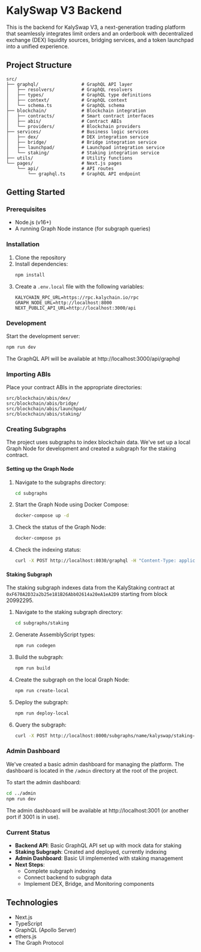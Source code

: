 # KalySwap V3 Backend

This is the backend for KalySwap V3, a next-generation trading platform that seamlessly integrates limit orders and an orderbook with decentralized exchange (DEX) liquidity sources, bridging services, and a token launchpad into a unified experience.

## Project Structure

```
src/
├── graphql/                # GraphQL API layer
│   ├── resolvers/          # GraphQL resolvers
│   ├── types/              # GraphQL type definitions
│   ├── context/            # GraphQL context
│   └── schema.ts           # GraphQL schema
├── blockchain/             # Blockchain integration
│   ├── contracts/          # Smart contract interfaces
│   ├── abis/               # Contract ABIs
│   └── providers/          # Blockchain providers
├── services/               # Business logic services
│   ├── dex/                # DEX integration service
│   ├── bridge/             # Bridge integration service
│   ├── launchpad/          # Launchpad integration service
│   └── staking/            # Staking integration service
├── utils/                  # Utility functions
└── pages/                  # Next.js pages
    └── api/                # API routes
        └── graphql.ts      # GraphQL API endpoint
```

## Getting Started

### Prerequisites

- Node.js (v16+)
- A running Graph Node instance (for subgraph queries)

### Installation

1. Clone the repository
2. Install dependencies:
   ```bash
   npm install
   ```
3. Create a `.env.local` file with the following variables:
   ```
   KALYCHAIN_RPC_URL=https://rpc.kalychain.io/rpc
   GRAPH_NODE_URL=http://localhost:8000
   NEXT_PUBLIC_API_URL=http://localhost:3000/api
   ```

### Development

Start the development server:

```bash
npm run dev
```

The GraphQL API will be available at http://localhost:3000/api/graphql

### Importing ABIs

Place your contract ABIs in the appropriate directories:

```
src/blockchain/abis/dex/
src/blockchain/abis/bridge/
src/blockchain/abis/launchpad/
src/blockchain/abis/staking/
```

### Creating Subgraphs

The project uses subgraphs to index blockchain data. We've set up a local Graph Node for development and created a subgraph for the staking contract.

#### Setting up the Graph Node

1. Navigate to the subgraphs directory:
   ```bash
   cd subgraphs
   ```

2. Start the Graph Node using Docker Compose:
   ```bash
   docker-compose up -d
   ```

3. Check the status of the Graph Node:
   ```bash
   docker-compose ps
   ```

4. Check the indexing status:
   ```bash
   curl -X POST http://localhost:8030/graphql -H "Content-Type: application/json" -d '{"query": "{ indexingStatusForCurrentVersion(subgraphName: \"kalyswap/staking-subgraph\") { synced health chains { network latestBlock { number } chainHeadBlock { number } } } }"}'
   ```

#### Staking Subgraph

The staking subgraph indexes data from the KalyStaking contract at `0xF670A2D32a2b25e181B26Abb02614a20eA1eA2D9` starting from block 20992295.

1. Navigate to the staking subgraph directory:
   ```bash
   cd subgraphs/staking
   ```

2. Generate AssemblyScript types:
   ```bash
   npm run codegen
   ```

3. Build the subgraph:
   ```bash
   npm run build
   ```

4. Create the subgraph on the local Graph Node:
   ```bash
   npm run create-local
   ```

5. Deploy the subgraph:
   ```bash
   npm run deploy-local
   ```

6. Query the subgraph:
   ```bash
   curl -X POST http://localhost:8000/subgraphs/name/kalyswap/staking-subgraph -H "Content-Type: application/json" -d '{"query": "{ stakingPools { id address totalStaked rewardRate } }"}'
   ```

### Admin Dashboard

We've created a basic admin dashboard for managing the platform. The dashboard is located in the `/admin` directory at the root of the project.

To start the admin dashboard:

```bash
cd ../admin
npm run dev
```

The admin dashboard will be available at http://localhost:3001 (or another port if 3001 is in use).

### Current Status

- **Backend API**: Basic GraphQL API set up with mock data for staking
- **Staking Subgraph**: Created and deployed, currently indexing
- **Admin Dashboard**: Basic UI implemented with staking management
- **Next Steps**:
  - Complete subgraph indexing
  - Connect backend to subgraph data
  - Implement DEX, Bridge, and Monitoring components

## Technologies

- Next.js
- TypeScript
- GraphQL (Apollo Server)
- ethers.js
- The Graph Protocol
